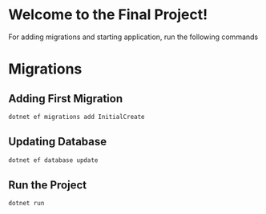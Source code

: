 # Welcome to the Final Project!


For adding migrations and starting application, run the following commands


# Migrations
## Adding First Migration
```bash
dotnet ef migrations add InitialCreate
```
## Updating Database
```bash
dotnet ef database update
```

## Run the Project

```bash
dotnet run
```
